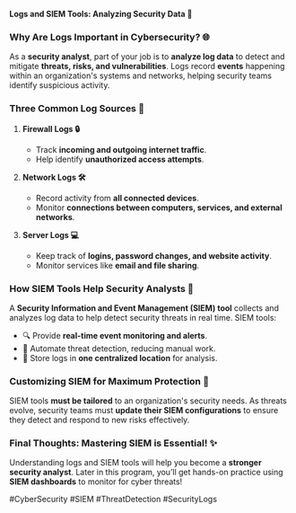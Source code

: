 **Logs and SIEM Tools: Analyzing Security Data 🔧**

### **Why Are Logs Important in Cybersecurity? 🌐**
As a **security analyst**, part of your job is to **analyze log data** to detect and mitigate **threats, risks, and vulnerabilities**. Logs record **events** happening within an organization's systems and networks, helping security teams identify suspicious activity.

### **Three Common Log Sources 📂**
1. **Firewall Logs 🔒**
   - Track **incoming and outgoing internet traffic**.
   - Help identify **unauthorized access attempts**.

2. **Network Logs 🛠️**
   - Record activity from **all connected devices**.
   - Monitor **connections between computers, services, and external networks**.

3. **Server Logs 💻**
   - Keep track of **logins, password changes, and website activity**.
   - Monitor services like **email and file sharing**.

### **How SIEM Tools Help Security Analysts 🚀**
A **Security Information and Event Management (SIEM) tool** collects and analyzes log data to help detect security threats in real time. SIEM tools:
- 🔍 Provide **real-time event monitoring and alerts**.
- 💪 Automate threat detection, reducing manual work.
- 🔄 Store logs in **one centralized location** for analysis.

### **Customizing SIEM for Maximum Protection 🔧**
SIEM tools **must be tailored** to an organization's security needs. As threats evolve, security teams must **update their SIEM configurations** to ensure they detect and respond to new risks effectively.

### **Final Thoughts: Mastering SIEM is Essential! ✨**
Understanding logs and SIEM tools will help you become a **stronger security analyst**. Later in this program, you’ll get hands-on practice using **SIEM dashboards** to monitor for cyber threats!

#CyberSecurity #SIEM #ThreatDetection #SecurityLogs

